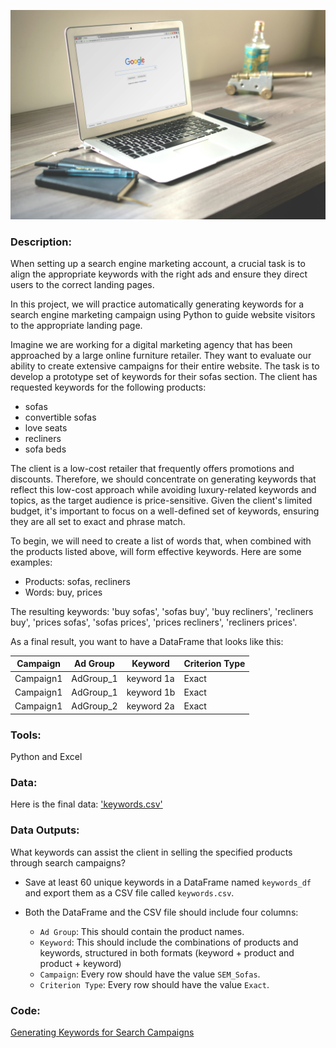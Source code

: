 ![image](https://github.com/mynameisfho/My-Data-Analyst-Portofolio/blob/main/Generating%20Keywords%20for%20Search%20Campaigns/keywords.jpg)

### Description:
When setting up a search engine marketing account, a crucial task is to align the appropriate keywords with the right ads and ensure they direct users to the correct landing pages.

In this project, we will practice automatically generating keywords for a search engine marketing campaign using Python to guide website visitors to the appropriate landing page.

Imagine we are working for a digital marketing agency that has been approached by a large online furniture retailer. They want to evaluate our ability to create extensive campaigns for their entire website. The task is to develop a prototype set of keywords for their sofas section. The client has requested keywords for the following products:
- sofas
- convertible sofas
- love seats
- recliners
- sofa beds

The client is a low-cost retailer that frequently offers promotions and discounts. Therefore, we should concentrate on generating keywords that reflect this low-cost approach while avoiding luxury-related keywords and topics, as the target audience is price-sensitive. Given the client's limited budget, it's important to focus on a well-defined set of keywords, ensuring they are all set to exact and phrase match.

To begin, we will need to create a list of words that, when combined with the products listed above, will form effective keywords. Here are some examples:
- Products: sofas, recliners
- Words: buy, prices

The resulting keywords: 'buy sofas', 'sofas buy', 'buy recliners', 'recliners buy', 'prices sofas', 'sofas prices', 'prices recliners', 'recliners prices'.

As a final result, you want to have a DataFrame that looks like this:

<table>
<thead>
<tr>
<th>Campaign</th>
<th>Ad Group</th>
<th>Keyword</th>
<th>Criterion Type</th>
</tr>
</thead>
<tbody>
<tr>
<td>Campaign1</td>
<td>AdGroup_1</td>
<td>keyword 1a</td>
<td>Exact</td>
</tr>
<tr>
<td>Campaign1</td>
<td>AdGroup_1</td>
<td>keyword 1b</td>
<td>Exact</td>
</tr>
<tr>
<td>Campaign1</td>
<td>AdGroup_2</td>
<td>keyword 2a</td>
<td>Exact</td>
</tr>
</tbody>
</table>

### Tools: 
Python and Excel

### Data:
Here is the final data: ['keywords.csv'](https://github.com/mynameisfho/My-Data-Analyst-Portofolio/blob/main/Generating%20Keywords%20for%20Search%20Campaigns/keywords.csv)  

### Data Outputs: 
What keywords can assist the client in selling the specified products through search campaigns?

- Save at least 60 unique keywords in a DataFrame named `keywords_df` and export them as a CSV file called `keywords.csv`. 

- Both the DataFrame and the CSV file should include four columns:
    - `Ad Group`: This should contain the product names.
    - `Keyword`: This should include the combinations of products and keywords, structured in both formats (keyword + product and product + keyword)
    - `Campaign`: Every row should have the value `SEM_Sofas`.
    - `Criterion Type`: Every row should have the value `Exact`.

### Code:
[Generating Keywords for Search Campaigns](https://github.com/mynameisfho/My-Data-Analyst-Portofolio/blob/main/Generating%20Keywords%20for%20Search%20Campaigns/keywords.ipynb)
